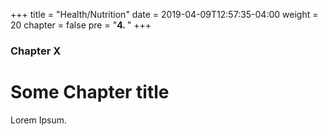 +++
title = "Health/Nutrition"
date = 2019-04-09T12:57:35-04:00
weight = 20
chapter = false
pre = "<b>4. </b>"
+++

### Chapter X

# Some Chapter title

Lorem Ipsum.